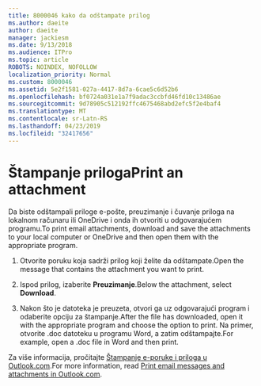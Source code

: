 ```yaml
---
title: 8000046 kako da odštampate prilog
ms.author: daeite
author: daeite
manager: jackiesm
ms.date: 9/13/2018
ms.audience: ITPro
ms.topic: article
ROBOTS: NOINDEX, NOFOLLOW
localization_priority: Normal
ms.custom: 8000046
ms.assetid: 5e2f1581-027a-4417-8d7a-6cae5c6d52b6
ms.openlocfilehash: bf0724a031e1a7f9adac3ccbfd46fd10c13486ae
ms.sourcegitcommit: 9d78905c512192ffc4675468abd2efc5f2e4baf4
ms.translationtype: MT
ms.contentlocale: sr-Latn-RS
ms.lasthandoff: 04/23/2019
ms.locfileid: "32417656"
---
```

# <a name="print-an-attachment"></a><span data-ttu-id="ffcdc-102">Štampanje priloga</span><span class="sxs-lookup"><span data-stu-id="ffcdc-102">Print an attachment</span></span>

<span data-ttu-id="ffcdc-103">Da biste odštampali priloge e-pošte, preuzimanje i čuvanje priloga na lokalnom računaru ili OneDrive i onda ih otvoriti u odgovarajućem programu.</span><span class="sxs-lookup"><span data-stu-id="ffcdc-103">To print email attachments, download and save the attachments to your local computer or OneDrive and then open them with the appropriate program.</span></span>
  
1. <span data-ttu-id="ffcdc-104">Otvorite poruku koja sadrži prilog koji želite da odštampate.</span><span class="sxs-lookup"><span data-stu-id="ffcdc-104">Open the message that contains the attachment you want to print.</span></span>
    
2. <span data-ttu-id="ffcdc-105">Ispod prilog, izaberite **Preuzimanje**.</span><span class="sxs-lookup"><span data-stu-id="ffcdc-105">Below the attachment, select **Download**.</span></span> 
    
3. <span data-ttu-id="ffcdc-106">Nakon što je datoteka je preuzeta, otvori ga uz odgovarajući program i odaberite opciju za štampanje.</span><span class="sxs-lookup"><span data-stu-id="ffcdc-106">After the file has downloaded, open it with the appropriate program and choose the option to print.</span></span> <span data-ttu-id="ffcdc-107">Na primer, otvorite .doc datoteku u programu Word, a zatim odštampajte.</span><span class="sxs-lookup"><span data-stu-id="ffcdc-107">For example, open a .doc file in Word and then print.</span></span>
    
<span data-ttu-id="ffcdc-108">Za više informacija, pročitajte [Štampanje e-poruke i priloga u Outlook.com](https://go.microsoft.com/fwlink/?linkid=2021110&amp;clcid=0x409).</span><span class="sxs-lookup"><span data-stu-id="ffcdc-108">For more information, read [Print email messages and attachments in Outlook.com](https://go.microsoft.com/fwlink/?linkid=2021110&amp;clcid=0x409).</span></span>
  

